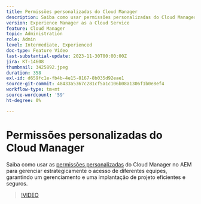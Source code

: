 ```yaml
---
title: Permissões personalizadas do Cloud Manager
description: Saiba como usar permissões personalizadas do Cloud Manager no AEM para gerenciar estrategicamente o acesso para equipes diferentes, garantindo um gerenciamento e uma implantação de projetos eficientes e seguros.
version: Experience Manager as a Cloud Service
feature: Cloud Manager
topic: Administration
role: Admin
level: Intermediate, Experienced
doc-type: Feature Video
last-substantial-update: 2023-11-30T00:00:00Z
jira: KT-14608
thumbnail: 3425892.jpeg
duration: 358
exl-id: d659fc1e-fb4b-4e15-8167-8b035d92eae1
source-git-commit: 48433a5367c281cf5a1c106b08a1306f1b0e8ef4
workflow-type: tm+mt
source-wordcount: '59'
ht-degree: 0%

---
```


# Permissões personalizadas do Cloud Manager

Saiba como usar as [permissões personalizadas](https://experienceleague.adobe.com/docs/experience-manager-cloud-manager/content/requirements/custom-permissions.html) do Cloud Manager no AEM para gerenciar estrategicamente o acesso de diferentes equipes, garantindo um gerenciamento e uma implantação de projeto eficientes e seguros.

>[!VIDEO](https://video.tv.adobe.com/v/3425892/?learn=on)
